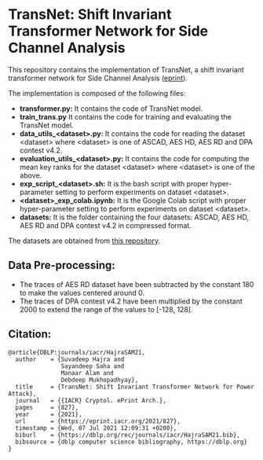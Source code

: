 # TransNet: Shift Invariant Transformer Network for Side Channel Analysis

This repository contains the implementation of TransNet, a shift invariant transformer network for Side Channel Analysis ([eprint](https://eprint.iacr.org/2021/827)).

The implementation is composed of the following files:
* **transformer.py:** It contains the code of TransNet model.
* **train_trans.py** It contains the code for training and evaluating the TransNet model.
* **data_utils_\<dataset\>.py:** It contains the code for reading the dataset \<dataset\> where \<dataset\> is one of ASCAD, AES HD, AES RD and DPA contest v4.2.
* **evaluation_utils_\<dataset\>.py:** It contains the code for computing the mean key ranks for the dataset \<dataset\> where \<dataset\> is one of the above.
* **exp_script_\<dataset\>.sh:** It is the bash script with proper hyper-parameter setting to perform experiments on dataset \<dataset\>.
* **\<dataset\>\_exp_colab.ipynb:** It is the Google Colab script with proper hyper-parameter setting to perform experiments on dataset \<dataset\>.
* **datasets:** It is the folder containing the four datasets: ASCAD, AES HD, AES RD and DPA contest v4.2 in compressed format.

The datasets are obtained from [this repository](https://github.com/gabzai/Methodology-for-efficient-CNN-architectures-in-SCA).

## Data Pre-processing:
* The traces of AES RD dataset have been subtracted by the constant 180 to make the values centered around 0.
* The traces of DPA contest v4.2 have been multiplied by the constant 2000 to extend the range of the values to [-128, 128].

## Citation:
```
@article{DBLP:journals/iacr/HajraSAM21,
  author    = {Suvadeep Hajra and
               Sayandeep Saha and
               Manaar Alam and
               Debdeep Mukhopadhyay},
  title     = {TransNet: Shift Invariant Transformer Network for Power Attack},
  journal   = {{IACR} Cryptol. ePrint Arch.},
  pages     = {827},
  year      = {2021},
  url       = {https://eprint.iacr.org/2021/827},
  timestamp = {Wed, 07 Jul 2021 12:09:31 +0200},
  biburl    = {https://dblp.org/rec/journals/iacr/HajraSAM21.bib},
  bibsource = {dblp computer science bibliography, https://dblp.org}
}
```
